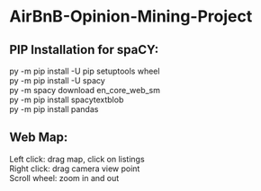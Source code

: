 # AirBnB-Opinion-Mining-Project
<h2> PIP Installation for spaCY: </h2>

py -m pip install -U pip setuptools wheel<br>
py -m pip install -U spacy<br>
py -m spacy download en_core_web_sm <br>
py -m pip install spacytextblob <br>
py -m pip install pandas
<br>

<h2> Web Map: </h2>
Left click: drag map, click on listings<br>
Right click: drag camera view point<br>
Scroll wheel: zoom in and out<br>